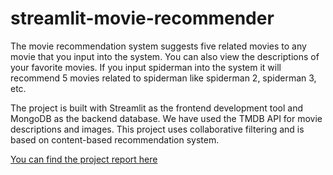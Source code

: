 # streamlit-movie-recommender


The movie recommendation system suggests five related movies to any movie that you input into the system. You can also view the descriptions of your favorite movies. If you input spiderman into the system it will recommend 5 movies related to spiderman like spiderman 2, spiderman 3, etc.

The project is built with Streamlit as the frontend development tool and MongoDB as the backend database. We have used the TMDB API for movie descriptions and images. This project uses collaborative filtering and is based on content-based recommendation system.


[You can find the project report here](https://docs.google.com/document/d/15XEL9yfFRxtJIS86cgcbjg_GoArsRtNm/edit?usp=sharing&ouid=103883292342793138799&rtpof=true&sd=true)
